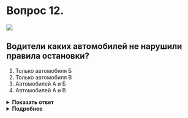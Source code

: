 # Вопрос 12.

![](https://s.drom.ru/i24227/pdd/tickets/2016/1542609057.jpg)

## Водители каких автомобилей не нарушили правила остановки?

1. Только автомобиля Б
2. Только автомобиля В
3. Автомобилей А и Б
4. Автомобилей А и В

<details>
<summary><b>Показать ответ</b></summary>
Правильный ответ: 3
</details>
<details>
<summary><b>Подробнее</b></summary>
Действие происходит в населённом пункте на дороге, обозначенной знаком 5.5 «Дорога с односторонним движением». На такой дороге на легковом автомобиле разрешается остановка и стоянка и с левой стороны дороги по ходу движения (место «А»). В месте «В» останавливаться и стоять нельзя, так как будете находиться в зоне действия знака 3.27 «Остановка запрещена» с табличкой 8.2.3 «Зона действия», которая указывает конец зоны действия данного знака. На стоянку можно поставить автомобиль в месте «А» или «Б».
(«Дорожные знаки»,пункт 12.1 ПДД)
</details>